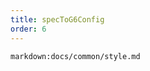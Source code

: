 ```yaml
---
title: specToG6Config
order: 6
---
```

`markdown:docs/common/style.md`

<div class='doc-md'>

</div>
